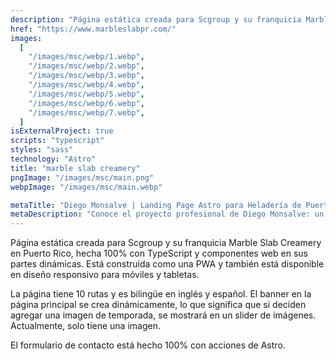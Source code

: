 ```yaml
---
description: "Página estática creada para Scgroup y su franquicia Marble Slab Creamery en Puerto Rico"
href: "https://www.marbleslabpr.com/"
images:
  [
    "/images/msc/webp/1.webp",
    "/images/msc/webp/2.webp",
    "/images/msc/webp/3.webp",
    "/images/msc/webp/4.webp",
    "/images/msc/webp/5.webp",
    "/images/msc/webp/6.webp",
    "/images/msc/webp/7.webp",
  ]
isExternalProject: true
scripts: "typescript"
styles: "sass"
technology: "Astro"
title: "marble slab creamery"
pngImage: "/images/msc/main.png"
webpImage: "/images/msc/main.webp"

metaTitle: "Diego Monsalve | Landing Page Astro para Heladería de Puerto Rico"
metaDescription: "Conoce el proyecto profesional de Diego Monsalve: un sitio web de marketing con Astro diseñado para un negocio de helados en Puerto Rico, optimizado para carga rápida y SEO."
---
```


<p class="leading-7 my-4">Página estática creada para Scgroup y su franquicia Marble Slab Creamery en Puerto Rico, hecha 100% con TypeScript y componentes web en sus partes dinámicas. Está construida como una PWA y también está disponible en diseño responsivo para móviles y tabletas.</p>

<p class="leading-7 my-4">
La página tiene 10 rutas y es bilingüe en inglés y español. El banner en la página principal se crea dinámicamente, lo que significa que si deciden agregar una imagen de temporada, se mostrará en un slider de imágenes. Actualmente, solo tiene una imagen.</p>

<p class="leading-7 my-4">El formulario de contacto está hecho 100% con acciones de Astro. </p>
